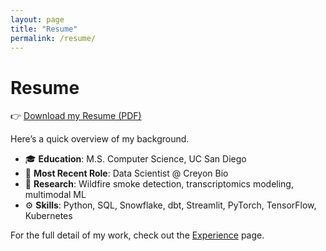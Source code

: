 ```yaml
---
layout: page
title: "Resume"
permalink: /resume/
---
```


# Resume

👉 [Download my Resume (PDF)](/assets/resume.pdf)

Here’s a quick overview of my background.  

- 🎓 **Education**: M.S. Computer Science, UC San Diego  
- 💼 **Most Recent Role**: Data Scientist @ Creyon Bio  
- 🔬 **Research**: Wildfire smoke detection, transcriptomics modeling, multimodal ML  
- ⚙️ **Skills**: Python, SQL, Snowflake, dbt, Streamlit, PyTorch, TensorFlow, Kubernetes  

For the full detail of my work, check out the [Experience](/experience/) page.
